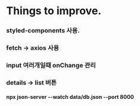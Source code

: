 # Things to improve.

### styled-components 사용.

### fetch -> axios 사용

### input 여러개일때 onChange 관리

### details -> list 버튼

#### npx json-server --watch data/db.json --port 8000
